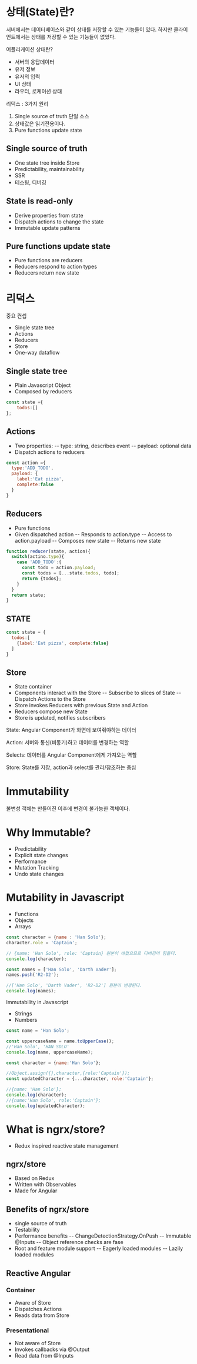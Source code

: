 # 상태(State)란?

서버에서는 데이터베이스와 같이 상태를 저장할 수 있는 기능들이 있다.
하지만 클라이언트에서는 상태를 저장할 수 있는 기능들이 없었다.

어플리케이션 상태란?
- 서버의 응답데이터
- 유저 정보
- 유저의 입력
- UI 상태
- 라우터, 로케이션 상태

리덕스 : 3가지 원리

1. Single source of truth 단일 소스
2. 상태값은 읽기전용이다.
3. Pure functions update state

## Single source of truth 
- One state tree inside Store
- Predictability, maintainability
- SSR
- 테스팅, 디버깅 

## State is read-only
- Derive properties from state
- Dispatch actions to change the state
- Immutable update patterns

## Pure functions update state
- Pure functions are reducers
- Reducers respond to action types
- Reducers return new state

# 리덕스
중요 컨셉
- Single state tree
- Actions
- Reducers
- Store
- One-way dataflow

## Single state tree
- Plain Javascript Object
- Composed by reducers

```js
const state ={
    todos:[]
};
```

## Actions
- Two properties:
-- type: string, describes event
-- payload: optional data
- Dispatch actions to reducers

```js
const action ={
  type:'ADD_TODO',
  payload: {
    label:'Eat pizza',
    complete:false
  } 
}
```

## Reducers
- Pure functions
- Given dispatched action
-- Responds to action.type
-- Access to action.payload
-- Composes new state
-- Returns new state

```js
function reducer(state, action){
  switch(actino.type){
    case 'ADD_TODO':{
      const todo = action.payload;
      const todos = [...state.todos, todo];
      return {todos};
    }   
  }
  return state;
}
```

## STATE
```js
const state = {
  todos:[
    {label:'Eat pizza', complete:false}
  ]
}
```

## Store
- State container
- Components interact with the Store
-- Subscribe to slices of State
-- Dispatch Actions to the Store
- Store invokes Reducers with previous State and Action
- Reducers compose new State
- Store is updated, notifies subscribers

State: Angular Component가 화면에 보여줘야하는 데이터

Action: 서버와 통신(비동기)하고 데이터를 변경하는 역할

Selects: 데이터를 Angular Component에게 가져오는 역할

Store: State를 저장, action과 select를 관리/참조하는 중심

# Immutability
불변성 객체는 만들어진 이후에 변경이 불가능한 객체이다.

# Why Immutable?
- Predictability
- Explicit state changes
- Performance
- Mutation Tracking
- Undo state changes

# Mutability in Javascript

- Functions
- Objects
- Arrays

```js
const character = {name : 'Han Solo'};
character.role = 'Captain';

// {name: 'Han Solo', role: 'Captain} 원본이 바꼈으므로 디버깅이 힘들다.
console.log(character);
```

```js
const names = ['Han Solo', 'Darth Vader'];
names.push('R2-D2');

//['Han Solo', 'Darth Vader', 'R2-D2'] 원본이 변경된다.
console.log(names);
```

Immutability in Javascript
- Strings
- Numbers

```js
const name = 'Han Solo';

const uppercaseName = name.toUpperCase();
//'Han Solo', 'HAN SOLO'
console.log(name, uppercaseName);
```

```js
const character = {name:'Han Solo'};

//Object.assign({},character,{role:'Captain'});
const updatedCharacter = {...character, role:'Captain'};

//{name: 'Han Solo'};
console.log(character);
//{name:'Han Solo', role:'Captain'};
console.log(updatedCharacter);
```

# What is ngrx/store?

- Redux inspired reactive state management

## ngrx/store
- Based on Redux
- Written with Observables
- Made for Angular

## Benefits of ngrx/store

- single source of truth
- Testability
- Performance benefits
-- ChangeDetectionStrategy.OnPush
-- Immutable @Inputs
-- Object reference checks are fase
- Root and feature module support
-- Eagerly loaded modules
-- Lazily loaded modules

## Reactive Angular
### Container
- Aware of Store
- Dispatches Actions
- Reads data from Store

### Presentational
- Not aware of Store
- Invokes callbacks via @Output
- Read data from @Inputs

